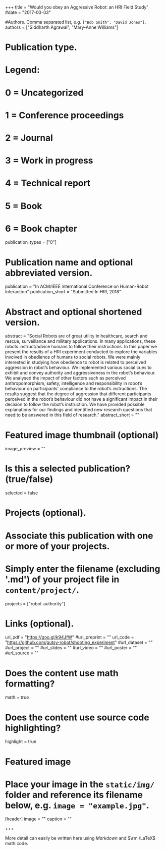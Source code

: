 +++
title = "Would you obey an Aggressive Robot: an HRI Field Study"
#date = "2017-03-03"

#Authors. Comma separated list, e.g. `["Bob Smith", "David Jones"]`.
authors = ["Siddharth Agrawal", "Mary-Anne Williams"]

# Publication type.
# Legend:
# 0 = Uncategorized
# 1 = Conference proceedings
# 2 = Journal
# 3 = Work in progress
# 4 = Technical report
# 5 = Book
# 6 = Book chapter
publication_types = ["0"]

# Publication name and optional abbreviated version.
publication = "In ACM/IEEE International Conference on Human-Robot Interaction"
publication_short = "Submitted In HRI, 2018"

# Abstract and optional shortened version.
abstract = "Social Robots are of great utility in healthcare, search and rescue, surveillance and military applications. In many applications, these robots instruct/advice humans to follow their instructions. In this paper we present the results of a HRI experiment conducted to explore the variables involved in obedience of humans to social robots. We were mainly interested in studying how obedience to robot is related to perceived aggression in robot’s behaviour. We implemented various social cues to exhibit and convey authority and aggressiveness in the robot’s behaviour. We analysed the impact of other factors such as perceived anthropomorphism, safety, intelligence and responsibility in robot’s behaviour on participants’ compliance to the robot’s instructions. The results suggest that the degree of aggression that different participants perceived in the robot’s behaviour did not have a significant impact in their decision to follow the robot’s instruction. We have provided possible explanations for our findings and identified new research questions that need to be answered in this field of research."
abstract_short = ""

# Featured image thumbnail (optional)
image_preview = ""

# Is this a selected publication? (true/false)
selected = false

# Projects (optional).
#   Associate this publication with one or more of your projects.
#   Simply enter the filename (excluding '.md') of your project file in `content/project/`.
projects = ["robot-authority"]

# Links (optional).
url_pdf = "https://goo.gl/k94JfW"
#url_preprint = ""
url_code = "https://github.com/gutsy-robot/shooting_experiment"
#url_dataset = ""
#url_project = ""
#url_slides = ""
#url_video = ""
#url_poster = ""
#url_source = ""

# Does the content use math formatting?
math = true

# Does the content use source code highlighting?
highlight = true

# Featured image
# Place your image in the `static/img/` folder and reference its filename below, e.g. `image = "example.jpg"`.
[header]
image = ""
caption = ""

+++

More detail can easily be written here using *Markdown* and $\rm \LaTeX$ math code.
